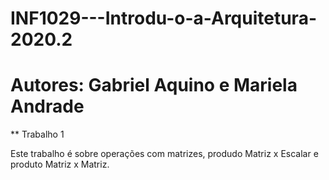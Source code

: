 # INF1029---Introdu-o-a-Arquitetura-2020.2
# Autores: Gabriel Aquino e Mariela Andrade

** Trabalho 1

Este trabalho é sobre operações com matrizes, produdo Matriz x Escalar e produto Matriz x Matriz.

